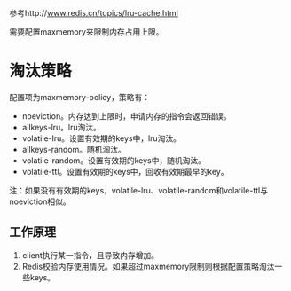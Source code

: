 参考http://www.redis.cn/topics/lru-cache.html

需要配置maxmemory来限制内存占用上限。

# 淘汰策略

配置项为maxmemory-policy，策略有：
* noeviction。内存达到上限时，申请内存的指令会返回错误。
* allkeys-lru。lru淘汰。
* volatile-lru。设置有效期的keys中，lru淘汰。
* allkeys-random。随机淘汰。
* volatile-random。设置有效期的keys中，随机淘汰。
* volatile-ttl。设置有效期的keys中，回收有效期最早的key。

注：如果没有有效期的keys，volatile-lru、volatile-random和volatile-ttl与noeviction相似。

## 工作原理

1. client执行某一指令，且导致内存增加。
2. Redis校验内存使用情况。如果超过maxmemory限制则根据配置策略淘汰一些keys。